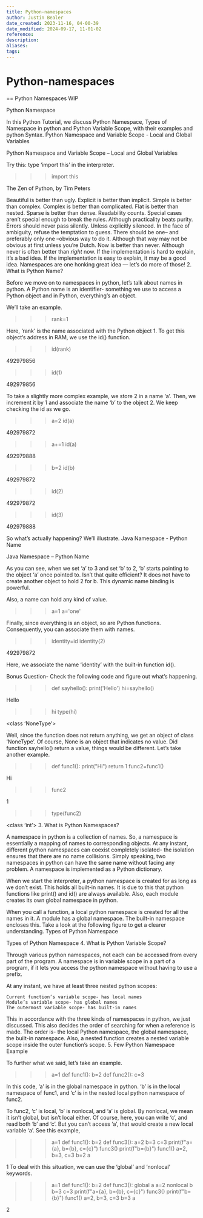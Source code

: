 ```yaml
---
title: Python-namespaces
author: Justin Bealer
date_created: 2023-11-16, 04-00-39
date_modified: 2024-09-17, 11-01-02
reference: 
description: 
aliases: 
tags: 
---
```

# Python-namespaces
== Python Namespaces WIP

Python Namespace

In this Python Tutorial, we discuss Python Namespace, Types of Namespace in python and Python Variable Scope, with their examples and python Syntax.
Python Namespace and Variable Scope - Local and Global Variables

Python Namespace and Variable Scope – Local and Global Variables

Try this: type ‘import this’ in the interpreter.
>>> import this

The Zen of Python, by Tim Peters

Beautiful is better than ugly.
Explicit is better than implicit.
Simple is better than complex.
Complex is better than complicated.
Flat is better than nested.
Sparse is better than dense.
Readability counts.
Special cases aren’t special enough to break the rules.
Although practicality beats purity.
Errors should never pass silently.
Unless explicitly silenced.
In the face of ambiguity, refuse the temptation to guess.
There should be one– and preferably only one –obvious way to do it.
Although that way may not be obvious at first unless you’re Dutch.
Now is better than never.
Although never is often better than *right* now.
If the implementation is hard to explain, it’s a bad idea.
If the implementation is easy to explain, it may be a good idea.
Namespaces are one honking great idea — let’s do more of those!
2. What is Python Name?

Before we move on to namespaces in python, let’s talk about names in python. A Python name is an identifier- something we use to access a Python object and in Python, everything’s an object.

We’ll take an example.
>>> rank=1

Here, ‘rank’ is the name associated with the Python object 1. To get this object’s address in RAM, we use the id() function.
>>> id(rank)

492979856
>>> id(1)

492979856

To take a slightly more complex example, we store 2 in a name ‘a’. Then, we increment it by 1 and associate the name ‘b’ to the object 2. We keep checking the id as we go.
>>> a=2
>>> id(a)

492979872
>>> a+=1
>>> id(a)

492979888
>>> b=2
>>> id(b)

492979872
>>>
>>> id(2)

492979872
>>> id(3)

492979888

So what’s actually happening? We’ll illustrate.
Java Namespace - Python Name

Java Namespace – Python Name

As you can see, when we set ‘a’ to 3 and set ‘b’ to 2, ‘b’ starts pointing to the object ‘a’ once pointed to. Isn’t that quite efficient? It does not have to create another object to hold 2 for b. This dynamic name binding is powerful.

Also, a name can hold any kind of value.
>>> a=1
>>> a='one'

Finally, since everything is an object, so are Python functions. Consequently, you can associate them with names.
>>> identity=id
>>> identity(2)

492979872

Here, we associate the name ‘identity’ with the built-in function id().

Bonus Question- Check the following code and figure out what’s happening.
>>> def sayhello(): print('Hello')
>>> hi=sayhello()

Hello
>>> hi
>>> type(hi)

<class ‘NoneType’>

Well, since the function does not return anything, we get an object of class ‘NoneType’. Of course, None is an object that indicates no value. Did function sayhello() return a value, things would be different. Let’s take another example.
>>> def func1():
                print("Hi")
                return 1
>>> func2=func1()

Hi
>>> func2

1
>>> type(func2)

<class ‘int’>
3. What is Python Namespaces?

A namespace in python is a collection of names. So, a namespace is essentially a mapping of names to corresponding objects. At any instant, different python namespaces can coexist completely isolated- the isolation ensures that there are no name collisions. Simply speaking, two namespaces in python can have the same name without facing any problem. A namespace is implemented as a Python dictionary.

When we start the interpreter, a python namespace is created for as long as we don’t exist. This holds all built-in names. It is due to this that python functions like print() and id() are always available. Also, each module creates its own global namespace in python.

When you call a function, a local python namespace is created for all the names in it. A module has a global namespace. The built-in namespace encloses this. Take a look at the following figure to get a clearer understanding.
Types of Python Namespace

Types of Python Namespace
4. What is Python Variable Scope?

Through various python namespaces, not each can be accessed from every part of the program. A namespace is in variable scope in a part of a program, if it lets you access the python namespace without having to use a prefix.

At any instant, we have at least three nested python scopes:

    Current function’s variable scope- has local names
    Module’s variable scope- has global names
    The outermost variable scope- has built-in names

This in accordance with the three kinds of namespaces in python, we just discussed. This also decides the order of searching for when a reference is made. The order is- the local Python namespace, the global namespace, the built-in namespace. Also, a nested function creates a nested variable scope inside the outer function’s scope.
5. Few Python Namespace Example

To further what we said, let’s take an example.
>>> a=1
>>> def func1():
                b=2
                def func2():
                                c=3

In this code, ‘a’ is in the global namespace in python. ‘b’ is in the local namespace of func1, and ‘c’ is in the nested local python namespace of func2.

To func2, ‘c’ is local, ‘b’ is nonlocal, and ‘a’ is global. By nonlocal, we mean it isn’t global, but isn’t local either. Of course, here, you can write ‘c’, and read both ‘b’ and ‘c’. But you can’t access ‘a’, that would create a new local variable ‘a’. See this example,
>>> a=1
>>> def func1():
                b=2
                def func3():
                                a=2
                                b=3
                                c=3
                                print(f"a={a}, b={b}, c={c}")
                func3()
                print(f"b={b}")
>>> func1()
a=2, b=3, c=3
b=2
>>> a
<!--ID: 1639528995548-->


1
To deal with this situation, we can use the ‘global’ and ‘nonlocal’ keywords.
>>> a=1
>>> def func1():
                b=2
                def func3():
                                global a
                                a=2
                                nonlocal b
                                b=3
                                c=3
                                print(f"a={a}, b={b}, c={c}")
                func3()
                print(f"b={b}")
>>> func1()
a=2, b=3, c=3
b=3
>>> a
<!--ID: 1639528995570-->


2



